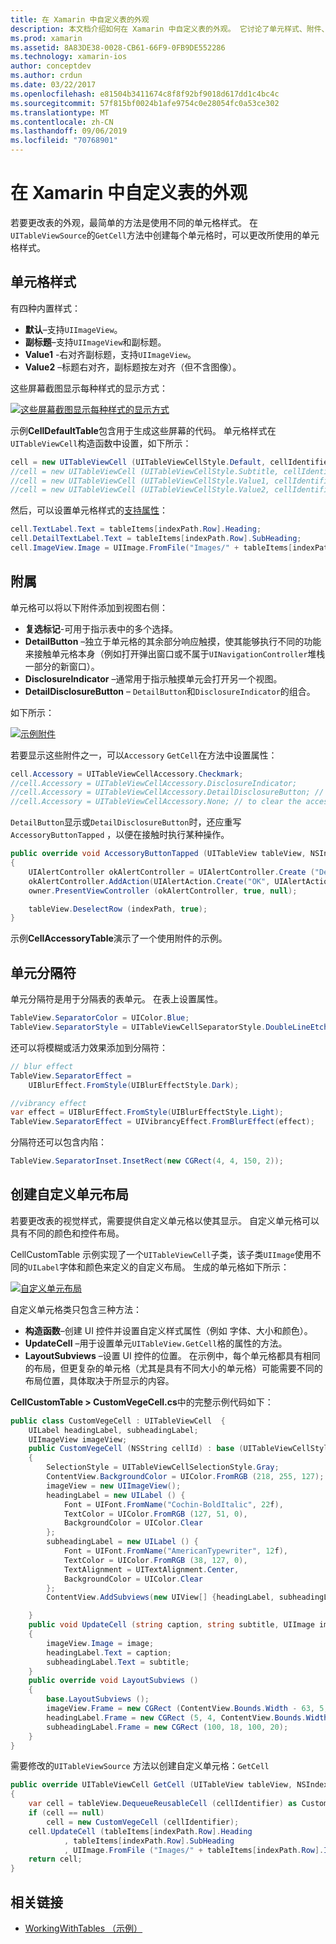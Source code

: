 ```yaml
---
title: 在 Xamarin 中自定义表的外观
description: 本文档介绍如何在 Xamarin 中自定义表的外观。 它讨论了单元样式、附件、单元分隔符和自定义单元布局。
ms.prod: xamarin
ms.assetid: 8A83DE38-0028-CB61-66F9-0FB9DE552286
ms.technology: xamarin-ios
author: conceptdev
ms.author: crdun
ms.date: 03/22/2017
ms.openlocfilehash: e81504b3411674c8f8f92bf9018d617dd1c4bc4c
ms.sourcegitcommit: 57f815bf0024b1afe9754c0e28054fc0a53ce302
ms.translationtype: MT
ms.contentlocale: zh-CN
ms.lasthandoff: 09/06/2019
ms.locfileid: "70768901"
---
```

# <a name="customizing-a-tables-appearance-in-xamarinios"></a>在 Xamarin 中自定义表的外观

若要更改表的外观，最简单的方法是使用不同的单元格样式。 在`UITableViewSource`的`GetCell`方法中创建每个单元格时，可以更改所使用的单元格样式。

## <a name="cell-styles"></a>单元格样式

有四种内置样式：

- **默认**–支持`UIImageView`。
- **副标题**–支持`UIImageView`和副标题。
- **Value1** -右对齐副标题，支持`UIImageView`。
- **Value2** –标题右对齐，副标题按左对齐（但不含图像）。

这些屏幕截图显示每种样式的显示方式：

 [![](customizing-table-appearance-images/image7.png "这些屏幕截图显示每种样式的显示方式")](customizing-table-appearance-images/image7.png#lightbox)

示例**CellDefaultTable**包含用于生成这些屏幕的代码。 单元格样式在`UITableViewCell`构造函数中设置，如下所示：

```csharp
cell = new UITableViewCell (UITableViewCellStyle.Default, cellIdentifier);
//cell = new UITableViewCell (UITableViewCellStyle.Subtitle, cellIdentifier);
//cell = new UITableViewCell (UITableViewCellStyle.Value1, cellIdentifier);
//cell = new UITableViewCell (UITableViewCellStyle.Value2, cellIdentifier);
```

然后，可以设置单元格样式的[支持属性](xref:UIKit.UITableViewCell)：

```csharp
cell.TextLabel.Text = tableItems[indexPath.Row].Heading;
cell.DetailTextLabel.Text = tableItems[indexPath.Row].SubHeading;
cell.ImageView.Image = UIImage.FromFile("Images/" + tableItems[indexPath.Row].ImageName); // don't use for Value2
```

## <a name="accessories"></a>附属

单元格可以将以下附件添加到视图右侧：

- **复选标记**-可用于指示表中的多个选择。
- **DetailButton** –独立于单元格的其余部分响应触摸，使其能够执行不同的功能来接触单元格本身（例如打开弹出窗口或不属于`UINavigationController`堆栈一部分的新窗口）。
- **DisclosureIndicator** –通常用于指示触摸单元会打开另一个视图。
- **DetailDisclosureButton** – `DetailButton`和`DisclosureIndicator`的组合。

如下所示：

 [![](customizing-table-appearance-images/image8.png "示例附件")](customizing-table-appearance-images/image8.png#lightbox)

若要显示这些附件之一，可以`Accessory` `GetCell`在方法中设置属性：

```csharp
cell.Accessory = UITableViewCellAccessory.Checkmark;
//cell.Accessory = UITableViewCellAccessory.DisclosureIndicator;
//cell.Accessory = UITableViewCellAccessory.DetailDisclosureButton; // implement AccessoryButtonTapped
//cell.Accessory = UITableViewCellAccessory.None; // to clear the accessory
```

`DetailButton`显示或`DetailDisclosureButton`时，还应重写`AccessoryButtonTapped` ，以便在接触时执行某种操作。

```csharp
public override void AccessoryButtonTapped (UITableView tableView, NSIndexPath indexPath)
{
    UIAlertController okAlertController = UIAlertController.Create ("DetailDisclosureButton Touched", tableItems[indexPath.Row].Heading, UIAlertControllerStyle.Alert);
    okAlertController.AddAction(UIAlertAction.Create("OK", UIAlertActionStyle.Default, null));
    owner.PresentViewController (okAlertController, true, null);

    tableView.DeselectRow (indexPath, true);
}
```

示例**CellAccessoryTable**演示了一个使用附件的示例。

## <a name="cell-separators"></a>单元分隔符

单元分隔符是用于分隔表的表单元。 在表上设置属性。

```csharp
TableView.SeparatorColor = UIColor.Blue;
TableView.SeparatorStyle = UITableViewCellSeparatorStyle.DoubleLineEtched;
```

还可以将模糊或活力效果添加到分隔符：

```csharp
// blur effect
TableView.SeparatorEffect =
    UIBlurEffect.FromStyle(UIBlurEffectStyle.Dark);

//vibrancy effect
var effect = UIBlurEffect.FromStyle(UIBlurEffectStyle.Light);
TableView.SeparatorEffect = UIVibrancyEffect.FromBlurEffect(effect);
```

分隔符还可以包含内陷：

```csharp
TableView.SeparatorInset.InsetRect(new CGRect(4, 4, 150, 2));
```

## <a name="creating-custom-cell-layouts"></a>创建自定义单元布局

若要更改表的视觉样式，需要提供自定义单元格以使其显示。 自定义单元格可以具有不同的颜色和控件布局。

CellCustomTable 示例实现了一个`UITableViewCell`子类，该子类`UIImage`使用不同的`UILabel`字体和颜色来定义的自定义布局。 生成的单元格如下所示：

 [![](customizing-table-appearance-images/image9.png "自定义单元布局")](customizing-table-appearance-images/image9.png#lightbox)

自定义单元格类只包含三种方法：

- **构造函数**–创建 UI 控件并设置自定义样式属性（例如 字体、大小和颜色）。
- **UpdateCell** –用于设置单元`UITableView.GetCell`格的属性的方法。
- **LayoutSubviews** –设置 UI 控件的位置。 在示例中，每个单元格都具有相同的布局，但更复杂的单元格（尤其是具有不同大小的单元格）可能需要不同的布局位置，具体取决于所显示的内容。

**CellCustomTable > CustomVegeCell.cs**中的完整示例代码如下：

```csharp
public class CustomVegeCell : UITableViewCell  {
    UILabel headingLabel, subheadingLabel;
    UIImageView imageView;
    public CustomVegeCell (NSString cellId) : base (UITableViewCellStyle.Default, cellId)
    {
        SelectionStyle = UITableViewCellSelectionStyle.Gray;
        ContentView.BackgroundColor = UIColor.FromRGB (218, 255, 127);
        imageView = new UIImageView();
        headingLabel = new UILabel () {
            Font = UIFont.FromName("Cochin-BoldItalic", 22f),
            TextColor = UIColor.FromRGB (127, 51, 0),
            BackgroundColor = UIColor.Clear
        };
        subheadingLabel = new UILabel () {
            Font = UIFont.FromName("AmericanTypewriter", 12f),
            TextColor = UIColor.FromRGB (38, 127, 0),
            TextAlignment = UITextAlignment.Center,
            BackgroundColor = UIColor.Clear
        };
        ContentView.AddSubviews(new UIView[] {headingLabel, subheadingLabel, imageView});

    }
    public void UpdateCell (string caption, string subtitle, UIImage image)
    {
        imageView.Image = image;
        headingLabel.Text = caption;
        subheadingLabel.Text = subtitle;
    }
    public override void LayoutSubviews ()
    {
        base.LayoutSubviews ();
        imageView.Frame = new CGRect (ContentView.Bounds.Width - 63, 5, 33, 33);
        headingLabel.Frame = new CGRect (5, 4, ContentView.Bounds.Width - 63, 25);
        subheadingLabel.Frame = new CGRect (100, 18, 100, 20);
    }
}
```

需要修改的`UITableViewSource` 方法以创建自定义单元格：`GetCell`

```csharp
public override UITableViewCell GetCell (UITableView tableView, NSIndexPath indexPath)
{
    var cell = tableView.DequeueReusableCell (cellIdentifier) as CustomVegeCell;
    if (cell == null)
        cell = new CustomVegeCell (cellIdentifier);
    cell.UpdateCell (tableItems[indexPath.Row].Heading
            , tableItems[indexPath.Row].SubHeading
            , UIImage.FromFile ("Images/" + tableItems[indexPath.Row].ImageName) );
    return cell;
}
```

## <a name="related-links"></a>相关链接

- [WorkingWithTables （示例）](https://docs.microsoft.com/samples/xamarin/ios-samples/workingwithtables)
